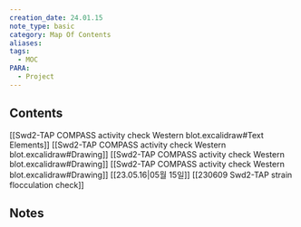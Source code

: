 ```yaml
---
creation_date: 24.01.15
note_type: basic
category: Map Of Contents
aliases: 
tags:
  - MOC
PARA:
  - Project
---
```

## Contents

[[Swd2-TAP COMPASS activity check Western blot.excalidraw#Text Elements]]
[[Swd2-TAP COMPASS activity check Western blot.excalidraw#Drawing]]
[[Swd2-TAP COMPASS activity check Western blot.excalidraw#Drawing]]
[[Swd2-TAP COMPASS activity check Western blot.excalidraw#Drawing]]
[[23.05.16|05월 15일]]
[[230609 Swd2-TAP strain flocculation check]]


## Notes

